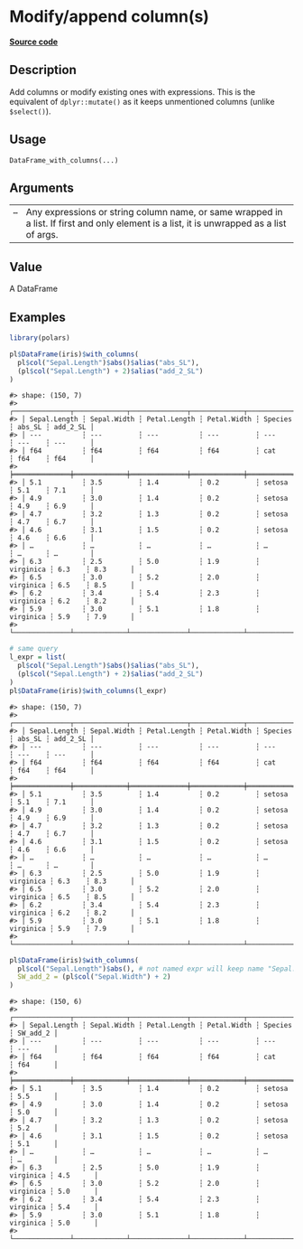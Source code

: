 
# Modify/append column(s)

[**Source code**](https://github.com/pola-rs/r-polars/tree/53c7d964901ed4a019998e89aff8c6d44691d793/R/dataframe__frame.R#L743)

## Description

Add columns or modify existing ones with expressions. This is the
equivalent of <code>dplyr::mutate()</code> as it keeps unmentioned
columns (unlike <code style="white-space: pre;">$select()</code>).

## Usage

<pre><code class='language-R'>DataFrame_with_columns(...)
</code></pre>

## Arguments

<table>
<tr>
<td style="white-space: nowrap; font-family: monospace; vertical-align: top">
<code id="DataFrame_with_columns_:_...">…</code>
</td>
<td>
Any expressions or string column name, or same wrapped in a list. If
first and only element is a list, it is unwrapped as a list of args.
</td>
</tr>
</table>

## Value

A DataFrame

## Examples

``` r
library(polars)

pl$DataFrame(iris)$with_columns(
  pl$col("Sepal.Length")$abs()$alias("abs_SL"),
  (pl$col("Sepal.Length") + 2)$alias("add_2_SL")
)
```

    #> shape: (150, 7)
    #> ┌──────────────┬─────────────┬──────────────┬─────────────┬───────────┬────────┬──────────┐
    #> │ Sepal.Length ┆ Sepal.Width ┆ Petal.Length ┆ Petal.Width ┆ Species   ┆ abs_SL ┆ add_2_SL │
    #> │ ---          ┆ ---         ┆ ---          ┆ ---         ┆ ---       ┆ ---    ┆ ---      │
    #> │ f64          ┆ f64         ┆ f64          ┆ f64         ┆ cat       ┆ f64    ┆ f64      │
    #> ╞══════════════╪═════════════╪══════════════╪═════════════╪═══════════╪════════╪══════════╡
    #> │ 5.1          ┆ 3.5         ┆ 1.4          ┆ 0.2         ┆ setosa    ┆ 5.1    ┆ 7.1      │
    #> │ 4.9          ┆ 3.0         ┆ 1.4          ┆ 0.2         ┆ setosa    ┆ 4.9    ┆ 6.9      │
    #> │ 4.7          ┆ 3.2         ┆ 1.3          ┆ 0.2         ┆ setosa    ┆ 4.7    ┆ 6.7      │
    #> │ 4.6          ┆ 3.1         ┆ 1.5          ┆ 0.2         ┆ setosa    ┆ 4.6    ┆ 6.6      │
    #> │ …            ┆ …           ┆ …            ┆ …           ┆ …         ┆ …      ┆ …        │
    #> │ 6.3          ┆ 2.5         ┆ 5.0          ┆ 1.9         ┆ virginica ┆ 6.3    ┆ 8.3      │
    #> │ 6.5          ┆ 3.0         ┆ 5.2          ┆ 2.0         ┆ virginica ┆ 6.5    ┆ 8.5      │
    #> │ 6.2          ┆ 3.4         ┆ 5.4          ┆ 2.3         ┆ virginica ┆ 6.2    ┆ 8.2      │
    #> │ 5.9          ┆ 3.0         ┆ 5.1          ┆ 1.8         ┆ virginica ┆ 5.9    ┆ 7.9      │
    #> └──────────────┴─────────────┴──────────────┴─────────────┴───────────┴────────┴──────────┘

``` r
# same query
l_expr = list(
  pl$col("Sepal.Length")$abs()$alias("abs_SL"),
  (pl$col("Sepal.Length") + 2)$alias("add_2_SL")
)
pl$DataFrame(iris)$with_columns(l_expr)
```

    #> shape: (150, 7)
    #> ┌──────────────┬─────────────┬──────────────┬─────────────┬───────────┬────────┬──────────┐
    #> │ Sepal.Length ┆ Sepal.Width ┆ Petal.Length ┆ Petal.Width ┆ Species   ┆ abs_SL ┆ add_2_SL │
    #> │ ---          ┆ ---         ┆ ---          ┆ ---         ┆ ---       ┆ ---    ┆ ---      │
    #> │ f64          ┆ f64         ┆ f64          ┆ f64         ┆ cat       ┆ f64    ┆ f64      │
    #> ╞══════════════╪═════════════╪══════════════╪═════════════╪═══════════╪════════╪══════════╡
    #> │ 5.1          ┆ 3.5         ┆ 1.4          ┆ 0.2         ┆ setosa    ┆ 5.1    ┆ 7.1      │
    #> │ 4.9          ┆ 3.0         ┆ 1.4          ┆ 0.2         ┆ setosa    ┆ 4.9    ┆ 6.9      │
    #> │ 4.7          ┆ 3.2         ┆ 1.3          ┆ 0.2         ┆ setosa    ┆ 4.7    ┆ 6.7      │
    #> │ 4.6          ┆ 3.1         ┆ 1.5          ┆ 0.2         ┆ setosa    ┆ 4.6    ┆ 6.6      │
    #> │ …            ┆ …           ┆ …            ┆ …           ┆ …         ┆ …      ┆ …        │
    #> │ 6.3          ┆ 2.5         ┆ 5.0          ┆ 1.9         ┆ virginica ┆ 6.3    ┆ 8.3      │
    #> │ 6.5          ┆ 3.0         ┆ 5.2          ┆ 2.0         ┆ virginica ┆ 6.5    ┆ 8.5      │
    #> │ 6.2          ┆ 3.4         ┆ 5.4          ┆ 2.3         ┆ virginica ┆ 6.2    ┆ 8.2      │
    #> │ 5.9          ┆ 3.0         ┆ 5.1          ┆ 1.8         ┆ virginica ┆ 5.9    ┆ 7.9      │
    #> └──────────────┴─────────────┴──────────────┴─────────────┴───────────┴────────┴──────────┘

``` r
pl$DataFrame(iris)$with_columns(
  pl$col("Sepal.Length")$abs(), # not named expr will keep name "Sepal.Length"
  SW_add_2 = (pl$col("Sepal.Width") + 2)
)
```

    #> shape: (150, 6)
    #> ┌──────────────┬─────────────┬──────────────┬─────────────┬───────────┬──────────┐
    #> │ Sepal.Length ┆ Sepal.Width ┆ Petal.Length ┆ Petal.Width ┆ Species   ┆ SW_add_2 │
    #> │ ---          ┆ ---         ┆ ---          ┆ ---         ┆ ---       ┆ ---      │
    #> │ f64          ┆ f64         ┆ f64          ┆ f64         ┆ cat       ┆ f64      │
    #> ╞══════════════╪═════════════╪══════════════╪═════════════╪═══════════╪══════════╡
    #> │ 5.1          ┆ 3.5         ┆ 1.4          ┆ 0.2         ┆ setosa    ┆ 5.5      │
    #> │ 4.9          ┆ 3.0         ┆ 1.4          ┆ 0.2         ┆ setosa    ┆ 5.0      │
    #> │ 4.7          ┆ 3.2         ┆ 1.3          ┆ 0.2         ┆ setosa    ┆ 5.2      │
    #> │ 4.6          ┆ 3.1         ┆ 1.5          ┆ 0.2         ┆ setosa    ┆ 5.1      │
    #> │ …            ┆ …           ┆ …            ┆ …           ┆ …         ┆ …        │
    #> │ 6.3          ┆ 2.5         ┆ 5.0          ┆ 1.9         ┆ virginica ┆ 4.5      │
    #> │ 6.5          ┆ 3.0         ┆ 5.2          ┆ 2.0         ┆ virginica ┆ 5.0      │
    #> │ 6.2          ┆ 3.4         ┆ 5.4          ┆ 2.3         ┆ virginica ┆ 5.4      │
    #> │ 5.9          ┆ 3.0         ┆ 5.1          ┆ 1.8         ┆ virginica ┆ 5.0      │
    #> └──────────────┴─────────────┴──────────────┴─────────────┴───────────┴──────────┘
